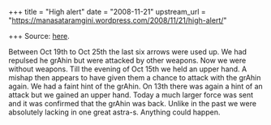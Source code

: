 +++
title = "High alert"
date = "2008-11-21"
upstream_url = "https://manasataramgini.wordpress.com/2008/11/21/high-alert/"

+++
Source: [here](https://manasataramgini.wordpress.com/2008/11/21/high-alert/).

Between Oct 19th to Oct 25th the last six arrows were used up. We had repulsed he grAhin but were attacked by other weapons. Now we were without weapons. Till the evening of Oct 15th we held an upper hand. A mishap then appears to have given them a chance to attack with the grAhin again. We had a faint hint of the grAhin. On 13th there was again a hint of an attack but we gained an upper hand. Today a much larger force was sent and it was confirmed that the grAhin was back. Unlike in the past we were absolutely lacking in one great astra-s. Anything could happen.

